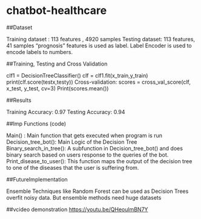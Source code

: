 # chatbot-healthcare

##Dataset

Training dataset : 113 features , 4920 samples
Testing dataset: 113 features, 41 samples
“prognosis” features is used as label.
Label Encoder is used to encode labels to numbers.

##Training, Testing and Cross Validation

clf1  = DecisionTreeClassifier()
clf = clf1.fit(x_train,y_train)
print(clf.score(testx,testy))
Cross-validation:
scores = cross_val_score(clf, x_test, y_test, cv=3)
Print(scores.mean())

##Results

Training Accuracy: 0.97
Testing Accuracy: 0.94

##Imp Functions (code)

Main()  : Main function that gets executed when program is run
Decision_tree_bot(): Main Logic of the Decision Tree
Binary_search_in_tree(): A subfunction in Decision_tree_bot() and does binary search based on users response to the queries of the bot.
Print_disease_to_user(): This function maps the output of the decision tree to one of the diseases that the user is suffering from.

##FutureImplementation

Ensemble Techniques like Random Forest can be used as Decision Trees overfit noisy data. But ensemble methods need huge datasets

##vcideo demonstration
https://youtu.be/QHeoulmBN7Y
